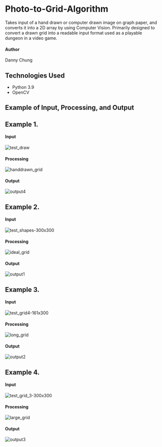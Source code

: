 # Photo-to-Grid-Algorithm
 
Takes input of a hand drawn or computer drawn image on graph paper, and converts it into a 2D array by using Computer Vision. Primarily designed to convert a drawn grid into a readable input format used as a playable dungeon in a video game.

#### Author
Danny Chung


## Technologies Used
- Python 3.9
- OpenCV


## Example of Input, Processing, and Output
## Example 1.
#### Input

![test_draw](https://user-images.githubusercontent.com/67284108/168719223-fffb071b-07de-4aed-88e3-858586eeadda.jpg)

#### Processing

![handdrawn_grid](https://user-images.githubusercontent.com/67284108/168719295-1a41d03b-6f15-46f6-9821-a17c825a8201.gif)

#### Output

![output4](https://user-images.githubusercontent.com/67284108/168719306-ddc28fa9-de23-48f6-8bf3-a0eedfca0c17.jpg)


## Example 2.
#### Input

![test_shapes-300x300](https://user-images.githubusercontent.com/67284108/168719676-4e906966-b6cd-473e-8b3b-bf0508a14f0a.jpg)

#### Processing

![ideal_grid](https://user-images.githubusercontent.com/67284108/168720316-bdd3bfc9-af7c-46a9-963f-02a38477af4b.gif)

#### Output

![output1](https://user-images.githubusercontent.com/67284108/168719715-1a2ea88a-86a0-4ad2-8914-f0306c4788ce.jpg)


## Example 3.
#### Input

![test_grid4-161x300](https://user-images.githubusercontent.com/67284108/168720530-37deb009-270d-4fcc-90e1-d2c1b2dd9d30.jpg)

#### Processing

![long_grid](https://user-images.githubusercontent.com/67284108/168720561-98bd7056-c079-4561-b69f-848d8887e16f.gif)

#### Output

![output2](https://user-images.githubusercontent.com/67284108/168720581-62a29b2f-b90d-45e2-93f4-cd7a606a6f8c.jpg)


## Example 4.
#### Input

![test_grid_3-300x300](https://user-images.githubusercontent.com/67284108/168720638-db3c6b06-06d2-48a1-9e5c-115ad8a57264.jpg)

#### Processing

![large_grid](https://user-images.githubusercontent.com/67284108/168722147-c25a99d2-2cd9-4adf-94f9-bac9cdba0828.gif)

#### Output

![output3](https://user-images.githubusercontent.com/67284108/168722205-7ddaaeb3-e323-4548-b588-3f4d78bd0c1a.jpg)









